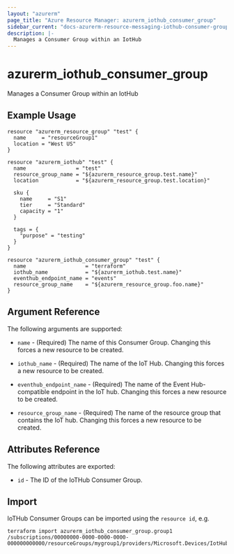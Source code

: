 ```yaml
---
layout: "azurerm"
page_title: "Azure Resource Manager: azurerm_iothub_consumer_group"
sidebar_current: "docs-azurerm-resource-messaging-iothub-consumer-group"
description: |-
  Manages a Consumer Group within an IotHub
---
```


# azurerm_iothub_consumer_group

Manages a Consumer Group within an IotHub

## Example Usage

```hcl
resource "azurerm_resource_group" "test" {
  name     = "resourceGroup1"
  location = "West US"
}

resource "azurerm_iothub" "test" {
  name                = "test"
  resource_group_name = "${azurerm_resource_group.test.name}"
  location            = "${azurerm_resource_group.test.location}"

  sku {
    name     = "S1"
    tier     = "Standard"
    capacity = "1"
  }

  tags = {
    "purpose" = "testing"
  }
}

resource "azurerm_iothub_consumer_group" "test" {
  name                   = "terraform"
  iothub_name            = "${azurerm_iothub.test.name}"
  eventhub_endpoint_name = "events"
  resource_group_name    = "${azurerm_resource_group.foo.name}"
}
```

## Argument Reference

The following arguments are supported:

* `name` - (Required) The name of this Consumer Group. Changing this forces a new resource to be created.

* `iothub_name` - (Required) The name of the IoT Hub. Changing this forces a new resource to be created.

* `eventhub_endpoint_name` - (Required) The name of the Event Hub-compatible endpoint in the IoT hub. Changing this forces a new resource to be created.

* `resource_group_name` - (Required) The name of the resource group that contains the IoT hub. Changing this forces a new resource to be created.

## Attributes Reference

The following attributes are exported:

* `id` - The ID of the IoTHub Consumer Group.

## Import

IoTHub Consumer Groups can be imported using the `resource id`, e.g.

```shell
terraform import azurerm_iothub_consumer_group.group1 /subscriptions/00000000-0000-0000-0000-000000000000/resourceGroups/mygroup1/providers/Microsoft.Devices/IotHubs/hub1/eventHubEndpoints/events/ConsumerGroups/group1
```
